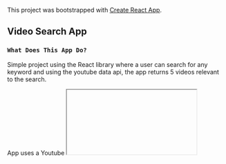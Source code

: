 This project was bootstrapped with [Create React App](https://github.com/facebook/create-react-app).
## Video Search App

### `What Does This App Do?`

Simple project using the React library where a user can search for any keyword and using the youtube data api, the app returns 5 videos relevant to the search.

App uses a Youtube <iframe /> to display the selected video

### `Libraries / Packages Used`

create-react-app </br>
axios </br>
semantic-ui
